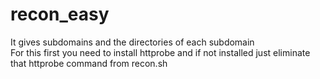 # recon_easy
It gives subdomains and the directories of each subdomain <br>
For this first you need to install httprobe and if not installed just eliminate that httprobe command from recon.sh
